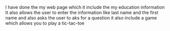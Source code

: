 I have done the my web page which it include the my education information 
It also allows the user to enter the information like last name and the first name 
and also asks the user to aks for a question 
it also include a game which allows you to play a tic-tac-toe
